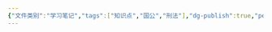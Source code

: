 ```yaml
---
{"文件类别":"学习笔记","tags":["知识点","国公","刑法"],"dg-publish":true,"permalink":"/学习笔记studyup/知识点cheese/死刑犯不引渡原则/","dgPassFrontmatter":true,"created":"2024-10-29T13:55:21.389+08:00","updated":"2024-10-29T14:23:02.056+08:00"}
---
```


